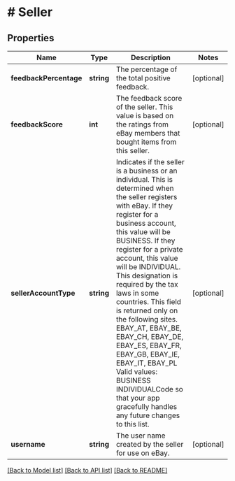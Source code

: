 # # Seller

## Properties

Name | Type | Description | Notes
------------ | ------------- | ------------- | -------------
**feedbackPercentage** | **string** | The percentage of the total positive feedback. | [optional] 
**feedbackScore** | **int** | The feedback score of the seller. This value is based on the ratings from eBay members that bought items from this seller. | [optional] 
**sellerAccountType** | **string** | Indicates if the seller is a business or an individual. This is determined when the seller registers with eBay. If they register for a business account, this value will be BUSINESS. If they register for a private account, this value will be INDIVIDUAL. This designation is required by the tax laws in some countries. This field is returned only on the following sites. EBAY_AT, EBAY_BE, EBAY_CH, EBAY_DE, EBAY_ES, EBAY_FR, EBAY_GB, EBAY_IE, EBAY_IT, EBAY_PL Valid values: BUSINESS INDIVIDUALCode so that your app gracefully handles any future changes to this list. | [optional] 
**username** | **string** | The user name created by the seller for use on eBay. | [optional] 

[[Back to Model list]](../../README.md#documentation-for-models) [[Back to API list]](../../README.md#documentation-for-api-endpoints) [[Back to README]](../../README.md)


